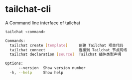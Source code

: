 # tailchat-cli
A Command line interface of tailchat

```bash
tailchat <command>

Commands:
  tailchat create [template]     创建 Tailchat 项目代码
  tailchat connect               连接到 Tailchat 节点网络
  tailchat declaration [source]  Tailchat 插件类型声明

Options:
      --version  Show version number                                   [boolean]
  -h, --help     Show help                                             [boolean]
```
